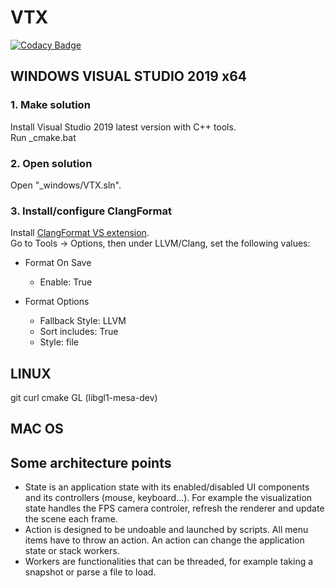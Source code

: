 # VTX 

[![Codacy Badge](https://api.codacy.com/project/badge/Grade/25aeed2cf0e54f45b39496354738bfc4)](https://www.codacy.com?utm_source=github.com&amp;utm_medium=referral&amp;utm_content=sguionni/VTX&amp;utm_campaign=Badge_Grade)

## WINDOWS VISUAL STUDIO 2019 x64

### 1. Make solution
Install Visual Studio 2019 latest version with C++ tools.  
Run _cmake.bat
### 2. Open solution
Open "_windows/VTX.sln".
### 3. Install/configure ClangFormat
Install [ClangFormat VS extension](https://marketplace.visualstudio.com/items?itemName=LLVMExtensions.ClangFormat).  
Go to Tools -> Options, then under LLVM/Clang, set the following values:
-   Format On Save
    -   Enable: True

-   Format Options
    -   Fallback Style: LLVM
    -   Sort includes: True
    -   Style: file

## LINUX

git curl cmake GL (libgl1-mesa-dev)

## MAC OS

## Some architecture points
- State is an application state with its enabled/disabled UI components and its controllers (mouse, keyboard...). For example the visualization state handles the FPS camera controler, refresh the renderer and update the scene each frame.
- Action is designed to be undoable and launched by scripts. All menu items have to throw an action. An action can change the application state or stack workers.
- Workers are functionalities that can be threaded, for example taking a snapshot or parse a file to load.